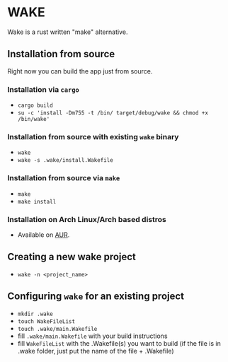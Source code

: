 # WAKE
Wake is a rust written "make" alternative.

## Installation from source
Right now you can build the app just from source.
### Installation via ```cargo```
* ```cargo build```
* ```su -c 'install -Dm755 -t /bin/ target/debug/wake && chmod +x /bin/wake'```
### Installation from source with existing ```wake``` binary
* ```wake```
* ```wake -s .wake/install.Wakefile```
### Installation from source via ```make```
* ```make```
* ```make install```
### Installation on Arch Linux/Arch based distros
* Available on [AUR](https://aur.archlinux.org/packages/wake-build-git/).


## Creating a new wake project
* ```wake -n <project_name>```

## Configuring ```wake``` for an existing project
* ```mkdir .wake```
* ```touch WakeFileList```
* ```touch .wake/main.Wakefile```
* fill ```.wake/main.Wakefile``` with your build instructions
* fill ```WakeFileList``` with the .Wakefile(s) you want to build (if the file is in .wake folder, just put the name of the file + .Wakefile)
